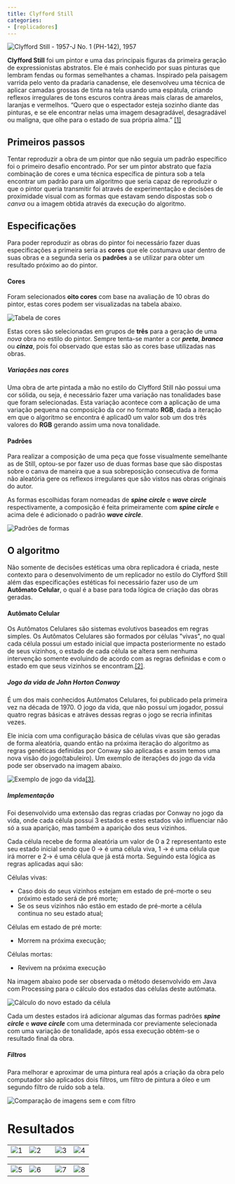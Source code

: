 ```yaml
---
title: Clyfford Still
categories:
- [replicadores]
---
```


![Clyfford Still - 1957-J No. 1 (PH-142), 1957](/resources/images/clyfford/clyfford.jpg)

**Clyfford Still** foi um pintor e uma das principais figuras da primeira geração de expressionistas abstratos. Ele é mais conhecido por suas pinturas que lembram fendas ou formas semelhantes a chamas. Inspirado pela paisagem varrida pelo vento da pradaria canadense, ele desenvolveu uma técnica de aplicar camadas grossas de tinta na tela usando uma espátula, criando reflexos irregulares de tons escuros contra áreas mais claras de amarelos, laranjas e vermelhos. “Quero que o espectador esteja sozinho diante das pinturas, e se ele encontrar nelas uma imagem desagradável, desagradável ou maligna, que olhe para o estado de sua própria alma.” [[1]](http://www.artnet.com/artists/clyfford-still)

## Primeiros passos

Tentar reproduzir a obra de um pintor que não seguia um padrão específico foi o primeiro desafio encontrado. Por ser um pintor abstrato que fazia combinação de cores e uma técnica específica de pintura sob a tela encontrar um padrão para um algoritmo que seria capaz de reproduzir o que o pintor queria transmitir foi através de experimentação e decisões de proximidade visual com as formas que estavam sendo dispostas sob o _canva_ ou a imagem obtida através da execução do algoritmo.

## Especificações
Para poder reproduzir as obras do pintor foi necessário fazer duas especificações a primeira seria as **cores** que ele costumava usar dentro de suas obras e a segunda seria os **padrões** a se utilizar para obter um resultado próximo ao do pintor.

#### **Cores**
Foram selecionados **oito cores** com base na avaliação de 10 obras do pintor, estas cores podem ser visualizadas na tabela abaixo.

![Tabela de cores](/resources/images/clyfford/tabela-cores.png)

Estas cores são selecionadas em grupos de **três** para a geração de uma _nova_ obra no estilo do pintor. Sempre tenta-se manter a cor **_preta_**, **_branca_** ou **_cinza_**, pois foi observado que estas são as cores base utilizadas nas obras.

##### _Variações nas cores_
Uma obra de arte pintada a mão no estilo do Clyfford Still não possui uma cor sólida, ou seja, é necessário fazer uma variação nas tonalidades base que foram selecionadas. Esta variação acontece com a aplicação de uma variação pequena na composição da cor no formato **RGB**, dada a iteração em que o algoritmo se encontra é aplicad0 um valor sob um dos três valores do **RGB** gerando assim uma nova tonalidade.

#### **Padrões**

Para realizar a composição de uma peça que fosse visualmente semelhante as de Still, optou-se por fazer uso de duas formas base que são dispostas sobre o canva de maneira que a sua sobreposição consecutiva de forma não aleatória gere os reflexos irregulares que são vistos nas obras originais do autor.

As formas escolhidas foram nomeadas de **_spine circle_** e **_wave circle_** respectivamente, a composição é feita primeiramente com **_spine circle_** e acima dele é adicionado o padrão **_wave circle_**. 

![Padrões de formas](/resources/images/clyfford/clyfford-patterns.png)


## O algoritmo
Não somente de decisões estéticas uma obra replicadora é criada, neste contexto para o desenvolvimento de um replicador no estilo do Clyfford Still além das especificações estéticas foi necessário fazer uso de um **Autômato Celular**, o qual é a base para toda lógica de criação das obras geradas.

#### **Autômato Celular**
Os Autômatos Celulares são sistemas evolutivos baseados em regras simples. Os Autômatos Celulares são formados por células "vivas", no qual cada célula possui um estado inicial que impacta posteriormente no estado de seus vizinhos, o estado de cada célula se altera sem nenhuma intervenção somente evoluindo de acordo com as regras definidas e com o estado em que seus vizinhos se encontram.[[2]](http://www.marceloramos.com.br/publicacao/16/automatos-celulares).

##### _Jogo da vida de John Horton Conway_
É um dos mais conhecidos Autômatos Celulares, foi publicado pela primeira vez na década de 1970. O jogo da vida, que não possuí um jogador, possui quatro regras básicas e atráves dessas regras o jogo se recria infinitas vezes. 

Ele inicia com uma configuração básica de células vivas que são geradas de forma aleatória, quando então na próxima iteração do algoritmo as regras genéticas definidas por Conway são aplicadas e assim temos uma nova visão do jogo(tabuleiro). Um exemplo de iterações do jogo da vida pode ser observado na imagem abaixo.

![Exemplo de jogo da vida](/resources/images/clyfford/GameOfLife_Glider_Animation.gif)[[3]](https://pt.wikipedia.org/wiki/Jogo_da_vida#/media/Ficheiro:GameOfLife_Glider_Animation.gif).

##### _Implementação_
Foi desenvolvido uma extensão das regras criadas por Conway no jogo da vida, onde cada célula possui 3 estados e estes estados vão influenciar não só a sua aparição, mas também a aparição dos seus vizinhos.

Cada célula recebe de forma aleatória um valor de 0 a 2 representanto este seu estado inicial sendo que 0 -> é uma célula viva, 1 -> é uma célula que irá morrer e 2-> é uma célula que já está morta. Seguindo esta lógica as regras aplicadas aqui são: 

Células vivas:
- Caso dois do seus vizinhos estejam em estado de pré-morte o seu próximo estado será de pré morte;
- Se os seus vizinhos não estão em estado de pré-morte a célula continua no seu estado atual;

Células em estado de pré morte:
- Morrem na próxima execução;

Células mortas:
- Revivem na próxima execução

Na imagem abaixo pode ser observada o método desenvolvido em Java com Processing para o cálculo dos estados das células deste autômata.

![Cálculo do novo estado da célula](/resources/images/clyfford/calcNextState.png)

Cada um destes estados irá adicionar algumas das formas padrões **_spine circle_** e **_wave circle_** com uma determinada cor previamente selecionada com uma variação de tonalidade, após essa execução obtém-se o resultado final da obra.

##### _Filtros_

Para melhorar e aproximar de uma pintura real após a criação da obra pelo computador são aplicados dois filtros, um filtro de pintura a óleo e um segundo filtro de ruído sob a tela.

![Comparação de imagens sem e com filtro](/resources/images/clyfford/filtros-clyfford.png)

# Resultados

|   |   |   |   |   |
|---|---|---|---|---|
| ![1](/resources/images/clyfford/clyfford1.png)  | ![2](/resources/images/clyfford/clyfford2.png) | | ![3](/resources/images/clyfford/clyfford4.png) | ![4](/resources/images/clyfford/clyfford5.png)  |

|   |   |   |   |   |
|---|---|---|---|---|
| ![5](/resources/images/clyfford/clyfford6.png)  | ![6](/resources/images/clyfford/clyfford7.png) | | ![7](/resources/images/clyfford/clyfford8.png) | ![8](/resources/images/clyfford/clyfford9.png)  |





